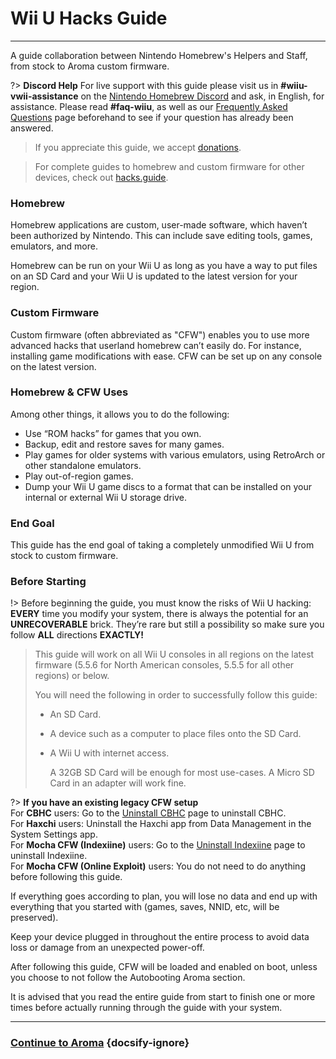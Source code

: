 # Wii U Hacks Guide
---
A guide collaboration between Nintendo Homebrew's Helpers and Staff, from stock to Aroma custom firmware.

?> **Discord Help** For live support with this guide please visit us in **#wiiu-vwii-assistance** on the [Nintendo Homebrew Discord](https://discord.gg/C29hYvh) and ask, in English, for assistance. Please read **#faq-wiiu**, as well as our [Frequently Asked Questions](faq) page beforehand to see if your question has already been answered.

> If you appreciate this guide, we accept [donations](donations).

> For complete guides to homebrew and custom firmware for other devices, check out [hacks.guide](https://hacks.guide).

### Homebrew

Homebrew applications are custom, user-made software, which haven’t been authorized by Nintendo. This can include save editing tools, games, emulators, and more.

Homebrew can be run on your Wii U as long as you have a way to put files on an SD Card and your Wii U is updated to the latest version for your region.

### Custom Firmware

Custom firmware (often abbreviated as "CFW") enables you to use more advanced hacks that userland homebrew can’t easily do. For instance, installing game modifications with ease. CFW can be set up on any console on the latest version.

### Homebrew & CFW Uses

Among other things, it allows you to do the following:

- Use “ROM hacks” for games that you own.
- Backup, edit and restore saves for many games.
- Play games for older systems with various emulators, using RetroArch or other standalone emulators.
- Play out-of-region games.
- Dump your Wii U game discs to a format that can be installed on your internal or external Wii U storage drive.


### End Goal

This guide has the end goal of taking a completely unmodified Wii U from stock to custom firmware.

### Before Starting

!> Before beginning the guide, you must know the risks of Wii U hacking: **EVERY** time you modify your system, there is always the potential for an **UNRECOVERABLE** brick. They’re rare but still a possibility so make sure you follow **ALL** directions **EXACTLY!**
>
> This guide will work on all Wii U consoles in all regions on the latest firmware (5.5.6 for North American consoles, 5.5.5 for all other regions) or below.
> 
> You will need the following in order to successfully follow this guide:
> 
> - An SD Card.
> - A device such as a computer to place files onto the SD Card.
> - A Wii U with internet access.
>     
>     A 32GB SD Card will be enough for most use-cases. A Micro SD Card in an adapter will work fine.

?> **If you have an existing legacy CFW setup** </br> For **CBHC** users: Go to the [Uninstall CBHC](../uninstall-cbhc) page to uninstall CBHC. </br> For **Haxchi** users: Uninstall the Haxchi app from Data Management in the System Settings app. </br> For **Mocha CFW (Indexiine)** users: Go to the [Uninstall Indexiine](../uninstall-indexiine) page to uninstall Indexiine. </br> For **Mocha CFW (Online Exploit)** users: You do not need to do anything before following this guide.

If everything goes according to plan, you will lose no data and end up with everything that you started with (games, saves, NNID, etc, will be preserved).

Keep your device plugged in throughout the entire process to avoid data loss or damage from an unexpected power-off.

After following this guide, CFW will be loaded and enabled on boot, unless you choose to not follow the Autobooting Aroma section.

It is advised that you read the entire guide from start to finish one or more times before actually running through the guide with your system.

---

### [Continue to Aroma](aroma/getting-started) {docsify-ignore}
